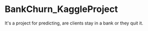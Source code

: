 # BankChurn_KaggleProject
It's a project for predicting, are clients stay in a bank or they quit it. 
